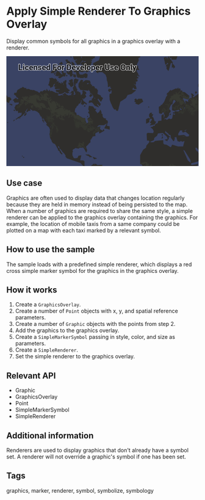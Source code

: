 # Apply Simple Renderer To Graphics Overlay

Display common symbols for all graphics in a graphics overlay with a renderer.

![Image of apply simple renderer to graphics overlay](apply-simple-renderer-to-graphics-overlay.png)

## Use case

Graphics are often used to display data that changes location regularly because they are held in memory instead of being persisted to the map. When a number of graphics are required to share the same style, a simple renderer can be applied to the graphics overlay containing the graphics. For example, the location of mobile taxis from a same company could be plotted on a map with each taxi marked by a relevant symbol.

## How to use the sample

The sample loads with a predefined simple renderer, which displays a red cross simple marker symbol for the graphics in the graphics overlay.

## How it works

1. Create a `GraphicsOverlay`.
2. Create a number of `Point` objects with x, y, and spatial reference parameters.
3. Create a number of `Graphic` objects with the points from step 2.
4. Add the graphics to the graphics overlay.
5. Create a `SimpleMarkerSymbol` passing in style, color, and size as parameters.
6. Create a `SimpleRenderer`.
7. Set the simple renderer to the graphics overlay.

## Relevant API

* Graphic
* GraphicsOverlay
* Point
* SimpleMarkerSymbol
* SimpleRenderer

## Additional information

Renderers are used to display graphics that don't already have a symbol set. A renderer will not override a graphic's symbol if one has been set.

## Tags

graphics, marker, renderer, symbol, symbolize, symbology

